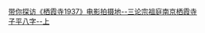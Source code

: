   
[带你探访《栖霞寺1937》电影拍摄地--三论宗祖庭南京栖霞寺](http://www.dianyue.me/archives/409/snut4r5718bjzw96/)  
[子平八字--上](http://www.dianyue.me/archives/195/cyo4gztwiv179ejo/)
